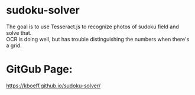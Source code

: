 # sudoku-solver

The goal is to use Tesseract.js to recognize photos of sudoku field and solve that.<br>
OCR is doing well, but has trouble distinguishing the numbers when there's a grid.

# GitGub Page:
https://kboeff.github.io/sudoku-solver/
